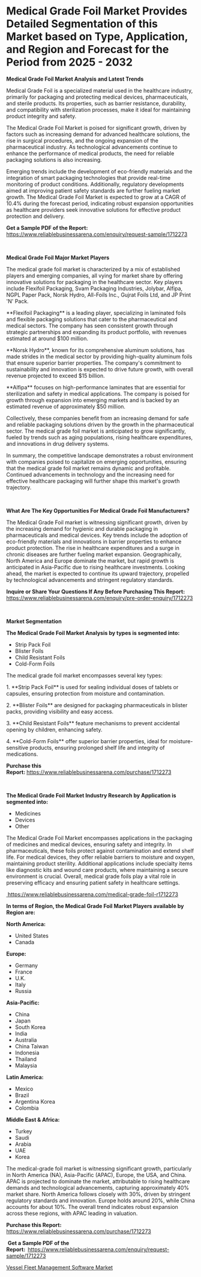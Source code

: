 <p><h1>Medical Grade Foil Market Provides Detailed Segmentation of this Market based on Type, Application, and Region and Forecast for the Period from 2025 - 2032</h1></p><p><strong>Medical Grade Foil Market Analysis and Latest Trends</strong></p>
<p><p>Medical Grade Foil is a specialized material used in the healthcare industry, primarily for packaging and protecting medical devices, pharmaceuticals, and sterile products. Its properties, such as barrier resistance, durability, and compatibility with sterilization processes, make it ideal for maintaining product integrity and safety.</p><p>The Medical Grade Foil Market is poised for significant growth, driven by factors such as increasing demand for advanced healthcare solutions, the rise in surgical procedures, and the ongoing expansion of the pharmaceutical industry. As technological advancements continue to enhance the performance of medical products, the need for reliable packaging solutions is also increasing.</p><p>Emerging trends include the development of eco-friendly materials and the integration of smart packaging technologies that provide real-time monitoring of product conditions. Additionally, regulatory developments aimed at improving patient safety standards are further fueling market growth. The Medical Grade Foil Market is expected to grow at a CAGR of 10.4% during the forecast period, indicating robust expansion opportunities as healthcare providers seek innovative solutions for effective product protection and delivery.</p></p>
<p><strong>Get a Sample PDF of the Report:&nbsp;</strong> <a href="https://www.reliablebusinessarena.com/enquiry/request-sample/1712273?utm_campaign=2991&utm_medium=2&utm_source=Github&utm_content=ia&utm_term=28032025&utm_id=medical-grade-foil">https://www.reliablebusinessarena.com/enquiry/request-sample/1712273</a></p>
<p>&nbsp;</p>
<p><strong>Medical Grade Foil Major Market Players</strong></p>
<p><p>The medical grade foil market is characterized by a mix of established players and emerging companies, all vying for market share by offering innovative solutions for packaging in the healthcare sector. Key players include Flexifoil Packaging, Svam Packaging Industries, Jolybar, Alfipa, NGPL Paper Pack, Norsk Hydro, All-Foils Inc., Gujrat Foils Ltd, and JP Print 'N' Pack.</p><p>**Flexifoil Packaging** is a leading player, specializing in laminated foils and flexible packaging solutions that cater to the pharmaceutical and medical sectors. The company has seen consistent growth through strategic partnerships and expanding its product portfolio, with revenues estimated at around $100 million.</p><p>**Norsk Hydro**, known for its comprehensive aluminum solutions, has made strides in the medical sector by providing high-quality aluminum foils that ensure superior barrier properties. The company's commitment to sustainability and innovation is expected to drive future growth, with overall revenue projected to exceed $15 billion.</p><p>**Alfipa** focuses on high-performance laminates that are essential for sterilization and safety in medical applications. The company is poised for growth through expansion into emerging markets and is backed by an estimated revenue of approximately $50 million.</p><p>Collectively, these companies benefit from an increasing demand for safe and reliable packaging solutions driven by the growth in the pharmaceutical sector. The medical grade foil market is anticipated to grow significantly, fueled by trends such as aging populations, rising healthcare expenditures, and innovations in drug delivery systems.</p><p>In summary, the competitive landscape demonstrates a robust environment with companies poised to capitalize on emerging opportunities, ensuring that the medical grade foil market remains dynamic and profitable. Continued advancements in technology and the increasing need for effective healthcare packaging will further shape this market's growth trajectory.</p></p>
<p>&nbsp;</p>
<p><strong>What Are The Key Opportunities For Medical Grade Foil Manufacturers?</strong></p>
<p><p>The Medical Grade Foil market is witnessing significant growth, driven by the increasing demand for hygienic and durable packaging in pharmaceuticals and medical devices. Key trends include the adoption of eco-friendly materials and innovations in barrier properties to enhance product protection. The rise in healthcare expenditures and a surge in chronic diseases are further fueling market expansion. Geographically, North America and Europe dominate the market, but rapid growth is anticipated in Asia-Pacific due to rising healthcare investments. Looking ahead, the market is expected to continue its upward trajectory, propelled by technological advancements and stringent regulatory standards.</p></p>
<p><strong>Inquire or Share Your Questions If Any Before Purchasing This Report:</strong> <a href="https://www.reliablebusinessarena.com/enquiry/pre-order-enquiry/1712273?utm_campaign=2991&utm_medium=2&utm_source=Github&utm_content=ia&utm_term=28032025&utm_id=medical-grade-foil">https://www.reliablebusinessarena.com/enquiry/pre-order-enquiry/1712273</a></p>
<p>&nbsp;</p>
<p><strong>Market Segmentation</strong></p>
<p><strong>The Medical Grade Foil Market Analysis by types is segmented into:</strong></p>
<p><ul><li>Strip Pack Foil</li><li>Blister Foils</li><li>Child Resistant Foils</li><li>Cold-Form Foils</li></ul></p>
<p><p>The medical grade foil market encompasses several key types: </p><p>1. **Strip Pack Foil** is used for sealing individual doses of tablets or capsules, ensuring protection from moisture and contamination. </p><p>2. **Blister Foils** are designed for packaging pharmaceuticals in blister packs, providing visibility and easy access. </p><p>3. **Child Resistant Foils** feature mechanisms to prevent accidental opening by children, enhancing safety. </p><p>4. **Cold-Form Foils** offer superior barrier properties, ideal for moisture-sensitive products, ensuring prolonged shelf life and integrity of medications.</p></p>
<p><strong>Purchase this Report:&nbsp;</strong><a href="https://www.reliablebusinessarena.com/purchase/1712273?utm_campaign=2991&utm_medium=2&utm_source=Github&utm_content=ia&utm_term=28032025&utm_id=medical-grade-foil">https://www.reliablebusinessarena.com/purchase/1712273</a></p>
<p>&nbsp;</p>
<p><strong>The Medical Grade Foil Market Industry Research by Application is segmented into:</strong></p>
<p><ul><li>Medicines</li><li>Devices</li><li>Other</li></ul></p>
<p><p>The Medical Grade Foil Market encompasses applications in the packaging of medicines and medical devices, ensuring safety and integrity. In pharmaceuticals, these foils protect against contamination and extend shelf life. For medical devices, they offer reliable barriers to moisture and oxygen, maintaining product sterility. Additional applications include specialty items like diagnostic kits and wound care products, where maintaining a secure environment is crucial. Overall, medical grade foils play a vital role in preserving efficacy and ensuring patient safety in healthcare settings.</p></p>
<p><a href="https://www.reliablebusinessarena.com/medical-grade-foil-r1712273?utm_campaign=2991&utm_medium=2&utm_source=Github&utm_content=ia&utm_term=28032025&utm_id=medical-grade-foil">&nbsp;https://www.reliablebusinessarena.com/medical-grade-foil-r1712273</a></p>
<p><strong>In terms of Region, the Medical Grade Foil Market Players available by Region are:</strong></p>
<p>
    <p> <strong> North America: </strong>
        <ul>
            <li>United States</li>
            <li>Canada</li>
        </ul>
        </p> 
    <p> <strong> Europe: </strong>
        <ul>
            <li>Germany</li>
            <li>France</li>
            <li>U.K.</li>
            <li>Italy</li>
            <li>Russia</li>
        </ul>
        </p> 
    <p> <strong> Asia-Pacific: </strong>
        <ul>
            <li>China</li>
            <li>Japan</li>
            <li>South Korea</li>
            <li>India</li>
            <li>Australia</li>
            <li>China Taiwan</li>
            <li>Indonesia</li>
            <li>Thailand</li>
            <li>Malaysia</li>
        </ul>
        </p> 
    <p> <strong> Latin America: </strong>
        <ul>
            <li>Mexico</li>
            <li>Brazil</li>
            <li>Argentina Korea</li>
            <li>Colombia</li>
        </ul>
        </p> 
    <p> <strong> Middle East & Africa: </strong>
        <ul>
            <li>Turkey</li>
            <li>Saudi</li>
            <li>Arabia</li>
            <li>UAE</li>
            <li>Korea</li>
        </ul>
    </p>
    </p>
<p><p>The medical-grade foil market is witnessing significant growth, particularly in North America (NA), Asia-Pacific (APAC), Europe, the USA, and China. APAC is projected to dominate the market, attributable to rising healthcare demands and technological advancements, capturing approximately 40% market share. North America follows closely with 30%, driven by stringent regulatory standards and innovation. Europe holds around 20%, while China accounts for about 10%. The overall trend indicates robust expansion across these regions, with APAC leading in valuation.</p></p>
<p><strong>Purchase this Report: </strong><a href="https://www.reliablebusinessarena.com/purchase/1712273?utm_campaign=2991&utm_medium=2&utm_source=Github&utm_content=ia&utm_term=28032025&utm_id=medical-grade-foil">https://www.reliablebusinessarena.com/purchase/1712273</a></p>
<p>&nbsp;<strong>Get a Sample PDF of the Report:&nbsp;&nbsp;</strong><a href="https://www.reliablebusinessarena.com/enquiry/request-sample/1712273?utm_campaign=2991&utm_medium=2&utm_source=Github&utm_content=ia&utm_term=28032025&utm_id=medical-grade-foil">https://www.reliablebusinessarena.com/enquiry/request-sample/1712273</a></p>
<p><strong></strong></p>
<p><p><a href="https://github.com/saaindosya/Market-Research-Report-List-1/blob/main/vessel-fleet-management-software-market.md?utm_campaign=2991&utm_medium=2&utm_source=Github&utm_content=ia&utm_term=28032025&utm_id=medical-grade-foil">Vessel Fleet Management Software Market</a></p></p>